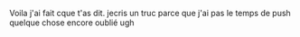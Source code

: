Voila j'ai fait cque t'as dit. 
jecris un truc parce que j'ai pas le temps de push quelque chose
encore oublié
ugh